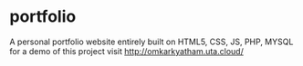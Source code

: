 # portfolio
A personal portfolio website entirely built on HTML5, CSS, JS, PHP, MYSQL
for a demo of this project visit http://omkarkyatham.uta.cloud/
